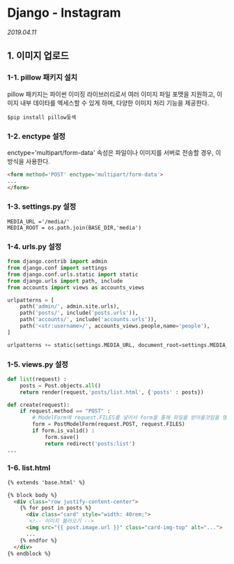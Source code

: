 # Django - Instagram

*2019.04.11*

## 1. 이미지 업로드

### 1-1. pillow 패키지 설치

pillow 패키지는 파이썬 이미징 라이브러리로서 여러 이미지 파일 포맷을 지원하고, 이미지 내부 데이타를 엑세스할 수 있게 하며, 다양한 이미지 처리 기능을 제공한다.

```shell
$pip install pillow둧섹
```



### 1-2. enctype 설정

enctype='multipart/form-data' 속성은 파일이나 이미지를 서버로 전송할 경우, 이 방식을 사용한다.

```html
<form method='POST' enctype='multipart/form-data'>
...
</form>
```



### 1-3. settings.py 설정

```pyhton
MEDIA_URL ='/media/'
MEDIA_ROOT = os.path.join(BASE_DIR,'media')
```



### 1-4. urls.py 설정

```python
from django.contrib import admin
from django.conf import settings
from django.conf.urls.static import static
from django.urls import path, include
from accounts import views as accounts_views

urlpatterns = [
    path('admin/', admin.site.urls),
    path('posts/', include('posts.urls')),
    path('accounts/', include('accounts.urls')),
    path('<str:username>/', accounts_views.people,name='people'),
]

urlpatterns += static(settings.MEDIA_URL, document_root=settings.MEDIA_ROOT)

```



### 1-5. views.py 설정

```python
def list(request) :
    posts = Post.objects.all()
    return render(request,'posts/list.html', {'posts' : posts})

def create(request):
    if request.method == "POST" :
        # ModelForm에 request.FILES를 넣어서 form을 통해 파일을 받아올것임을 명시
        form = PostModelForm(request.POST, request.FILES)
        if form.is_valid() :
            form.save()
            return redirect('posts:list')
...
```



### 1-6. list.html

```html
{% extends 'base.html' %}

{% block body %}
  <div class="row justify-content-center">
    {% for post in posts %}
      <div class="card" style="width: 40rem;">
       <!-- 이미지 불러오기 -->
      <img src="{{ post.image.url }}" class="card-img-top" alt="...">
      ...
    {% endfor %}
  </div>
{% endblock %}
```

